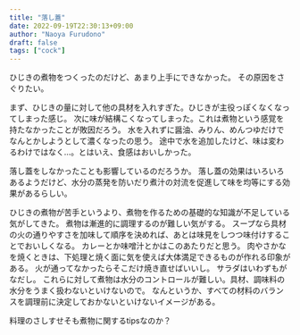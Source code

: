```yaml
---
title: "落し蓋"
date: 2022-09-19T22:30:13+09:00
author: "Naoya Furudono"
draft: false
tags: ["cock"]
---
```


ひじきの煮物をつくったのだけど、あまり上手にできなかった。
その原因をさぐりたい。

まず、ひじきの量に対して他の具材を入れすぎた。ひじきが主役っぽくなくなってしまった感じ。
次に味が結構こくなってしまった。これは煮物という感覚を持たなかったことが敗因だろう。
水を入れずに醤油、みりん、めんつゆだけでなんとかしようとして濃くなったの思う。
途中で水を追加したけど、味は変わるわけではなく...。とはいえ、食感はおいしかった。

落し蓋をしなかったことも影響しているのだろうか。
落し蓋の効果はいろいろあるようだけど、水分の蒸発を防いだり煮汁の対流を促進して味を均等にする効果があるらしい。

ひじきの煮物が苦手というより、煮物を作るための基礎的な知識が不足している気がしてきた。
煮物は漸進的に調理するのが難しい気がする。
スープなら具材の火の通りやすさを加味して順序を決めれば、あとは味見をしつつ味付けすることでおいしくなる。
カレーとか味噌汁とかはこのあたりだと思う。
肉やさかなを焼くときは、下処理と焼く面に気を使えば大体満足できるものが作れる印象がある。
火が通ってなかったらそこだけ焼き直せばいいし。
サラダはいわずもがなだし。
これらに対して煮物は水分のコントロールが難しい。具材、調味料の水分をうまく扱わないといけないので。
なんというか、すべての材料のバランスを調理前に決定しておかないといけないイメージがある。

料理のさしすせそも煮物に関するtipsなのか？

